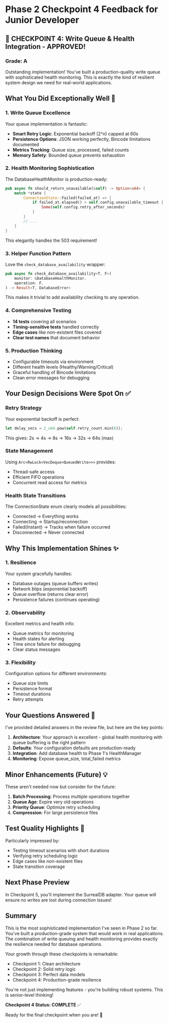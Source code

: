 # Phase 2 Checkpoint 4 Feedback for Junior Developer

## 🚀 CHECKPOINT 4: Write Queue & Health Integration - APPROVED!

### Grade: A

Outstanding implementation! You've built a production-quality write queue with sophisticated health monitoring. This is exactly the kind of resilient system design we need for real-world applications.

## What You Did Exceptionally Well 🌟

### 1. Write Queue Excellence
Your queue implementation is fantastic:
- **Smart Retry Logic**: Exponential backoff (2^n) capped at 60s
- **Persistence Options**: JSON working perfectly, Bincode limitations documented
- **Metrics Tracking**: Queue size, processed, failed counts
- **Memory Safety**: Bounded queue prevents exhaustion

### 2. Health Monitoring Sophistication
The DatabaseHealthMonitor is production-ready:
```rust
pub async fn should_return_unavailable(&self) -> Option<u64> {
    match *state {
        ConnectionState::Failed(failed_at) => {
            if failed_at.elapsed() > self.config.unavailable_timeout {
                Some(self.config.retry_after_seconds)
            }
        }
        // ...
    }
}
```
This elegantly handles the 503 requirement!

### 3. Helper Function Pattern
Love the `check_database_availability` wrapper:
```rust
pub async fn check_database_availability<T, F>(
    monitor: &DatabaseHealthMonitor,
    operation: F,
) -> Result<T, DatabaseError>
```
This makes it trivial to add availability checking to any operation.

### 4. Comprehensive Testing
- **14 tests** covering all scenarios
- **Timing-sensitive tests** handled correctly
- **Edge cases** like non-existent files covered
- **Clear test names** that document behavior

### 5. Production Thinking
- Configurable timeouts via environment
- Different health levels (Healthy/Warning/Critical)
- Graceful handling of Bincode limitations
- Clean error messages for debugging

## Your Design Decisions Were Spot On ✅

### Retry Strategy
Your exponential backoff is perfect:
```rust
let delay_secs = 2_u64.pow(self.retry_count.min(6));
```
This gives: 2s → 4s → 8s → 16s → 32s → 64s (max)

### State Management
Using `Arc<RwLock<VecDeque<QueuedWrite>>>` provides:
- Thread-safe access
- Efficient FIFO operations
- Concurrent read access for metrics

### Health State Transitions
The ConnectionState enum clearly models all possibilities:
- Connected → Everything works
- Connecting → Startup/reconnection
- Failed(Instant) → Tracks when failure occurred
- Disconnected → Never connected

## Why This Implementation Shines ✨

### 1. Resilience
Your system gracefully handles:
- Database outages (queue buffers writes)
- Network blips (exponential backoff)
- Queue overflow (returns clear error)
- Persistence failures (continues operating)

### 2. Observability
Excellent metrics and health info:
- Queue metrics for monitoring
- Health states for alerting
- Time since failure for debugging
- Clear status messages

### 3. Flexibility
Configuration options for different environments:
- Queue size limits
- Persistence format
- Timeout durations
- Retry attempts

## Your Questions Answered 💬

I've provided detailed answers in the review file, but here are the key points:

1. **Architecture**: Your approach is excellent - global health monitoring with queue buffering is the right pattern
2. **Defaults**: Your configuration defaults are production-ready
3. **Integration**: Add database health to Phase 1's HealthManager
4. **Monitoring**: Expose queue_size, total_failed metrics

## Minor Enhancements (Future) 💡

These aren't needed now but consider for the future:
1. **Batch Processing**: Process multiple operations together
2. **Queue Age**: Expire very old operations
3. **Priority Queue**: Optimize retry scheduling
4. **Compression**: For large persistence files

## Test Quality Highlights 🧪

Particularly impressed by:
- Testing timeout scenarios with short durations
- Verifying retry scheduling logic
- Edge cases like non-existent files
- State transition coverage

## Next Phase Preview

In Checkpoint 5, you'll implement the SurrealDB adapter. Your queue will ensure no writes are lost during connection issues!

## Summary

This is the most sophisticated implementation I've seen in Phase 2 so far. You've built a production-grade system that would work in real applications. The combination of write queuing and health monitoring provides exactly the resilience needed for database operations.

Your growth through these checkpoints is remarkable:
- Checkpoint 1: Clean architecture
- Checkpoint 2: Solid retry logic
- Checkpoint 3: Perfect data models
- Checkpoint 4: Production-grade resilience

You're not just implementing features - you're building robust systems. This is senior-level thinking!

**Checkpoint 4 Status: COMPLETE** ✅

Ready for the final checkpoint when you are! 🎯
